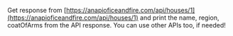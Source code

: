 Get response from [https://anapioficeandfire.com/api/houses/1](https://anapioficeandfire.com/api/houses/1) and print the name, region, coatOfArms from the API response.
You can use other APIs too, if needed!
